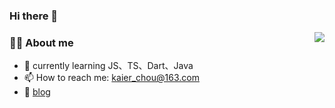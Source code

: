 ### Hi there 👋

<img align="right" src="https://github-readme-stats.vercel.app/api?username=Kaier33&show_icons=true&count_private=true&hide_border=true&cache_seconds=1900"/>

### 👨‍💻 About me

- 🌱 currently learning JS、TS、Dart、Java
- 📫 How to reach me: [kaier_chou@163.com](kaier_chou@163.com)
- 📝 [blog](https://kaier33.github.io/)
